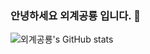 ### 안녕하세요 외계공룡 입니다. 👋 

![외계공룡's GitHub stats](https://github-readme-stats.vercel.app/api?username=chucoding&show_icons=true&theme=vue-dark)
 
<!--
**chucoding/chucoding** is a ✨ _special_ ✨ repository because its `README.md` (this file) appears on your GitHub profile.
Here are some ideas to get you started:



- 🔭 I’m currently working on ...
- 🌱 I’m currently learning ...
- 👯 I’m looking to collaborate on ...
- 🤔 I’m looking for help with ...
- 💬 Ask me about ...
- 📫 How to reach me: ...
- 😄 Pronouns: ...
- ⚡ Fun fact: ...
-->
